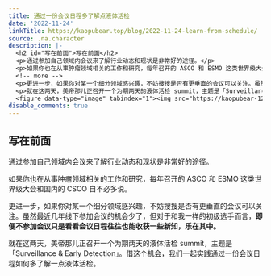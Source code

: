 ```yaml
---
title: 通过一份会议日程多了解点液体活检
date: '2022-11-24'
linkTitle: https://kaopubear.top/blog/2022-11-24-learn-from-schedule/
source: .na.character
description: |-
  <h2 id="写在前面">写在前面</h2>
  <p>通过参加自己领域内会议来了解行业动态和现状是非常好的途径。</p>
  <p>如果你也在从事肿瘤领域相关的工作和研究，每年召开的 ASCO 和 ESMO 这类世界级大会和国内的 CSCO 自不必多说。</p>
  <!-- more -->
  <p>更进一步，如果你对某一个细分领域感兴趣，不妨搜搜是否有更垂直的会议可以关注。虽然最近几年线下参加会议的机会少了，但对于和我一样的初级选手而言，<strong>即便不参加会议只是看看会议日程往往也能收获一些新知，乐在其中。</strong></p>
  <p>就在这两天，美帝那儿正召开一个为期两天的液体活检 summit，主题是「Surveillance &amp; Early Detection」。借这个机会，我们一起实践通过一份会议日程如何多了解一点液体活检。</p>
  <figure data-type="image" tabindex="1"><img src="https://kaopubear-1254299507.cos.ap-shanghai. ...
disable_comments: true
---
```

<h2 id="写在前面">写在前面</h2>
<p>通过参加自己领域内会议来了解行业动态和现状是非常好的途径。</p>
<p>如果你也在从事肿瘤领域相关的工作和研究，每年召开的 ASCO 和 ESMO 这类世界级大会和国内的 CSCO 自不必多说。</p>
<!-- more -->
<p>更进一步，如果你对某一个细分领域感兴趣，不妨搜搜是否有更垂直的会议可以关注。虽然最近几年线下参加会议的机会少了，但对于和我一样的初级选手而言，<strong>即便不参加会议只是看看会议日程往往也能收获一些新知，乐在其中。</strong></p>
<p>就在这两天，美帝那儿正召开一个为期两天的液体活检 summit，主题是「Surveillance &amp; Early Detection」。借这个机会，我们一起实践通过一份会议日程如何多了解一点液体活检。</p>
<figure data-type="image" tabindex="1"><img src="https://kaopubear-1254299507.cos.ap-shanghai. ...